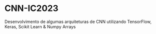 # CNN-IC2023
Desenvolvimento de algumas arquiteturas de CNN utilizando TensorFlow, Keras, Scikit Learn & Numpy Arrays
